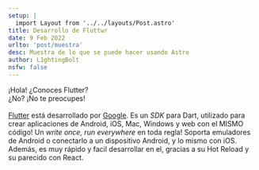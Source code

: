 ```yaml
---
setup: |
  import Layout from '../../layouts/Post.astro'
title: Desarrollo de Fluttwr
date: 9 Feb 2022
urlto: 'post/muestra'
desc: Muestra de lo que se puede hacer usando Astro
author: L1ghtingBolt
nsfw: false
---
```

¡Hola! ¿Conoces Flutter?  
¿No? ¡No te preocupes!  
<br/>
<a href="https://flutter.dev/">Flutter</a> está desarrollado por <a href="https://google.com" target="_BLANK">Google</a>.
Es un <i>SDK</i> para Dart, utilizado para crear aplicaciones de Android, iOS, Mac, Windows y web con el MISMO código!
Un <i>write once, run everywhere</i> en toda regla! Soporta emuladores de Android o conectarlo a un dispositivo Android, y lo mismo con iOS.
Además, es muy rápido y facil desarrollar en el, gracias a su Hot Reload y su parecido con React.